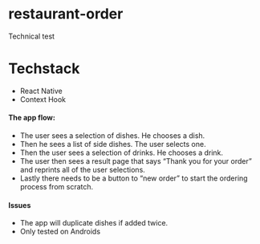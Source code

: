 # restaurant-order
Technical test

# Techstack
* React Native
* Context Hook

#### The app flow:
* The user sees a selection of dishes. He chooses a dish.
* Then he sees a list of side dishes. The user selects one.
* Then the user sees a selection of drinks. He chooses a drink.
* The user then sees a result page that says “Thank you for your order” and reprints all of the user selections.
* Lastly there needs to be a button to “new order” to start the ordering process from scratch.

#### Issues
* The app will duplicate dishes if added twice.
* Only tested on Androids
